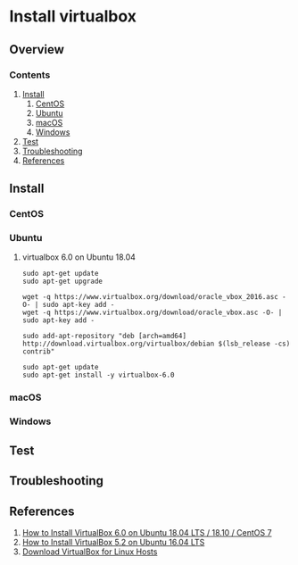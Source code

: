 # Install virtualbox

## Overview

### Contents

1. [Install](#install)
    1. [CentOS](#centos)
    1. [Ubuntu](#ubuntu)
    1. [macOS](#macos)
    1. [Windows](#windows)
1. [Test](#test)
1. [Troubleshooting](#troubleshooting)
1. [References](#references)

## Install

### CentOS

### Ubuntu

1. virtualbox 6.0 on Ubuntu 18.04

    ```console
    sudo apt-get update
    sudo apt-get upgrade

    wget -q https://www.virtualbox.org/download/oracle_vbox_2016.asc -O- | sudo apt-key add -
    wget -q https://www.virtualbox.org/download/oracle_vbox.asc -O- | sudo apt-key add -  

    sudo add-apt-repository "deb [arch=amd64] http://download.virtualbox.org/virtualbox/debian $(lsb_release -cs) contrib"

    sudo apt-get update  
    sudo apt-get install -y virtualbox-6.0
    ```

### macOS

### Windows

## Test

## Troubleshooting

## References

1. [How to Install VirtualBox 6.0 on Ubuntu 18.04 LTS / 18.10 / CentOS 7](https://www.linuxtechi.com/install-virtualbox6-ubuntu-18-04-centos-7/)
1. [How to Install VirtualBox 5.2 on Ubuntu 16.04 LTS](https://tecadmin.net/install-oracle-virtualbox-on-ubuntu/)
1. [Download VirtualBox for Linux Hosts](https://www.virtualbox.org/wiki/Linux_Downloads)
